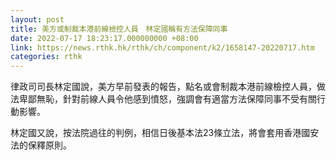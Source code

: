 ```yaml
---
layout: post
title: 美方或制裁本港前線檢控人員　林定國稱有方法保障同事
date: 2022-07-17 18:23:17.000000000 +08:00
link: https://news.rthk.hk/rthk/ch/component/k2/1658147-20220717.htm
categories: rthk
---
```


律政司司長林定國說，美方早前發表的報告，點名或會制裁本港前線檢控人員，做法卑鄙無恥，針對前線人員令他感到憤怒，強調會有適當方法保障同事不受有關行動影響。

林定國又說，按法院過往的判例，相信日後基本法23條立法，將會套用香港國安法的保釋原則。
